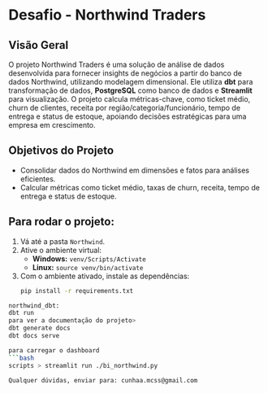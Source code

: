 # Desafio - Northwind Traders

## Visão Geral
O projeto Northwind Traders é uma solução de análise de dados desenvolvida para fornecer insights de negócios a partir do banco de dados Northwind, utilizando modelagem dimensional. Ele utiliza **dbt** para transformação de dados, **PostgreSQL** como banco de dados e **Streamlit** para visualização. O projeto calcula métricas-chave, como ticket médio, churn de clientes, receita por região/categoria/funcionário, tempo de entrega e status de estoque, apoiando decisões estratégicas para uma empresa em crescimento.

## Objetivos do Projeto
- Consolidar dados do Northwind em dimensões e fatos para análises eficientes.
- Calcular métricas como ticket médio, taxas de churn, receita, tempo de entrega e status de estoque.

## Para rodar o projeto:

1. Vá até a pasta `Northwind`.
2. Ative o ambiente virtual:
   - **Windows:** `venv/Scripts/Activate`
   - **Linux:** `source venv/bin/activate`
3. Com o ambiente ativado, instale as dependências:
   ```bash
   pip install -r requirements.txt

 ```bash
northwind_dbt:
dbt run
para ver a documentação do projeto>
dbt generate docs
dbt docs serve

para carregar o dashboard
 ```bash
scripts > streamlit run ./bi_northwind.py

Qualquer dúvidas, enviar para: cunhaa.mcss@gmail.com
